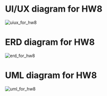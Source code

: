 # UI/UX diagram for HW8

<img src="https://sun9-64.userapi.com/impg/ed1q1fbTTBaaeyWkb7EUyzxBYcb17faJHc__Pg/2n1z7hgD9Gc.jpg?size=2560x1289&quality=96&sign=3cb31f0d6c49c2cc2b2ef584d4d452ca&type=album" alt="uiux_for_hw8">

# ERD diagram for HW8

<img src="https://sun3-8.userapi.com/impg/usuzMGrGGPBntFeTb3o-Ndm70eI_oe80q4QOvA/dXYT9SWWE5A.jpg?size=840x471&quality=96&sign=26557895131a21d9b1ddc75f2e2c763f&type=album" alt="erd_for_hw8">

# UML diagram for HW8

<img src="https://sun9-17.userapi.com/impg/ln9Btq5YON_93PJgeA7cQQwEMexdDJ5nQv6NXA/WUQyXyixvdA.jpg?size=2083x1630&quality=96&sign=5d51e2a52ed5114783eaad40533dfe41&type=album" alt="uml_for_hw8">